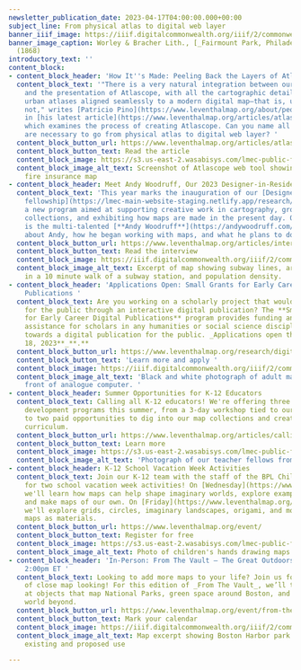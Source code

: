 ```yaml
---
newsletter_publication_date: 2023-04-17T04:00:00.000+00:00
subject_line: From physical atlas to digital web layer
banner_iiif_image: https://iiif.digitalcommonwealth.org/iiif/2/commonwealth:4m90fd133/348,1718,2739,1729/2000,/0/default.jpg
banner_image_caption: Worley & Bracher Lith., [_Fairmount Park, Philadelphia_](https://collections.leventhalmap.org/search/commonwealth:4m90fd12t)
  (1868)
introductory_text: ''
content_block:
- content_block_header: 'How It''s Made: Peeling Back the Layers of Atlascope'
  content_block_text: '"There is a very natural integration between our personal curiosities
    and the presentation of Atlascope, with all the cartographic details of historic
    urban atlases aligned seamlessly to a modern digital map—that is, until they are
    not," writes [Patricio Pino](https://www.leventhalmap.org/about/people/patricio-pino/)
    in [his latest article](https://www.leventhalmap.org/articles/atlascope-explained-looking-between-the-cracks/),
    which examines the process of creating Atlascope. Can you name all the steps that
    are necessary to go from physical atlas to digital web layer? '
  content_block_button_url: https://www.leventhalmap.org/articles/atlascope-explained-looking-between-the-cracks/
  content_block_button_text: Read the article
  content_block_image: https://s3.us-east-2.wasabisys.com/lmec-public-files/newsletters/Atlascope-BTS.png
  content_block_image_alt_text: Screenshot of Atlascope web tool showing a historic
    fire insurance map
- content_block_header: Meet Andy Woodruff, Our 2023 Designer-in-Residence
  content_block_text: 'This year marks the inauguration of our [Designer-in-Residence
    fellowship](https://lmec-main-website-staging.netlify.app/research/designer-in-residence/),
    a new program aimed at supporting creative work in cartography, growing our original
    collections, and exhibiting how maps are made in the present day. Our first Designer-in-Residence
    is the multi-talented [**Andy Woodruff**](https://andywoodruff.com/)! Learn more
    about Andy, how he began working with maps, and what he plans to do in residency. '
  content_block_button_url: https://www.leventhalmap.org/articles/interview-with-andy-woodruff/
  content_block_button_text: Read the interview
  content_block_image: https://iiif.digitalcommonwealth.org/iiif/2/commonwealth:rr173g428/2323,1913,5001,4988/,2000/0/default.jpg
  content_block_image_alt_text: Excerpt of map showing subway lines, areas within
    in a 10 minute walk of a subway station, and population density.
- content_block_header: 'Applications Open: Small Grants for Early Career Digital
    Publications '
  content_block_text: Are you working on a scholarly project that would come alive
    for the public through an interactive digital publication? The **Small Grants
    for Early Career Digital Publications** program provides funding and technical
    assistance for scholars in any humanities or social science discipline working
    towards a digital publication for the public. _Applications open through **May
    18, 2023**_**.**
  content_block_button_url: https://www.leventhalmap.org/research/digital-publication-small-grants/
  content_block_button_text: 'Learn more and apply '
  content_block_image: https://iiif.digitalcommonwealth.org/iiif/2/commonwealth:2n49vd66x/613,231,3952,3699/,2000/0/default.jpg
  content_block_image_alt_text: 'Black and white photograph of adult man sitting in
    front of analogue computer. '
- content_block_header: Summer Opportunities for K-12 Educators
  content_block_text: Calling all K-12 educators! We're offering three great professional
    development programs this summer, from a 3-day workshop tied to our [current exhibition](https://www.leventhalmap.org/digital-exhibitions/building-blocks/)
    to two paid opportunities to dig into our map collections and create original
    curriculum.
  content_block_button_url: https://www.leventhalmap.org/articles/calling-all-teachers-summer-opportunities-for-k-12-educators/
  content_block_button_text: Learn more
  content_block_image: https://s3.us-east-2.wasabisys.com/lmec-public-files/newsletters/imgpsh_mobile_save.jpg
  content_block_image_alt_text: 'Photograph of our teacher fellows from 2022. '
- content_block_header: K-12 School Vacation Week Activities
  content_block_text: Join our K-12 team with the staff of the BPL Children's Library
    for two school vacation week activities! On [Wednesday](https://www.leventhalmap.org/event/worldbuilding-imagining-the-where-with-leventhal-map-center/),
    we'll learn how maps can help shape imaginary worlds, explore examples from books,
    and make maps of our own. On [Friday](https://www.leventhalmap.org/event/events-artmaking-with-maps-with-leventhal-map-center/),
    we'll explore grids, circles, imaginary landscapes, origami, and more, all using
    maps as materials.
  content_block_button_url: https://www.leventhalmap.org/event/
  content_block_button_text: Register for free
  content_block_image: https://s3.us-east-2.wasabisys.com/lmec-public-files/newsletters/K12-artmaking.png
  content_block_image_alt_text: Photo of children's hands drawing maps
- content_block_header: 'In-Person: From The Vault – The Great Outdoors · April 28,
    2:00pm ET '
  content_block_text: Looking to add more maps to your life? Join us for an afternoon
    of close map looking! For this edition of _From The Vault_, we’ll take a look
    at objects that map National Parks, green space around Boston, and the natural
    world beyond.
  content_block_button_url: https://www.leventhalmap.org/event/from-the-vault-collections-showing-the-great-outdoors/
  content_block_button_text: Mark your calendar
  content_block_image: https://iiif.digitalcommonwealth.org/iiif/2/commonwealth:7h14cv948/293,455,3906,3069/2000,/0/default.jpg
  content_block_image_alt_text: Map excerpt showing Boston Harbor park system, including
    existing and proposed use

---
```

